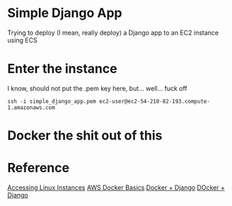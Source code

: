 # Simple Django App

Trying to deploy (I mean, really deploy) a Django app to an EC2 instance using ECS

# Enter the instance

I know, should not put the .pem key here, but... well... fuck off

`ssh -i simple_django_app.pem ec2-user@ec2-54-210-82-193.compute-1.amazonaws.com`

# Docker the shit out of this


# Reference

[Accessing Linux Instances](https://docs.aws.amazon.com/AWSEC2/latest/UserGuide/AccessingInstancesLinux.html)
[AWS Docker Basics](https://docs.aws.amazon.com/AmazonECS/latest/developerguide/docker-basics.html#install_docker)
[Docker + Django](https://dzone.com/articles/how-to-deploy-a-django-application-with-docker)
[DOcker + Django](https://medium.com/@Alibaba_Cloud/how-to-deploy-a-django-application-with-docker-9514be542909)